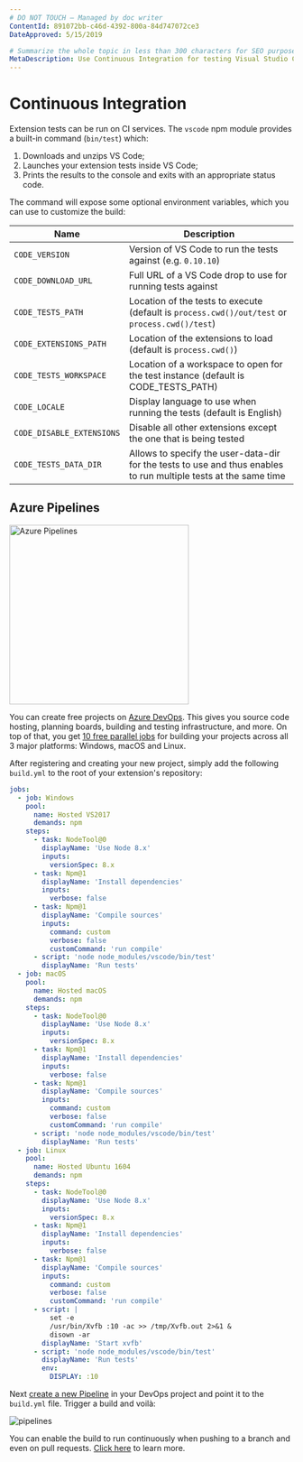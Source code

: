 ```yaml
---
# DO NOT TOUCH — Managed by doc writer
ContentId: 891072bb-c46d-4392-800a-84d747072ce3
DateApproved: 5/15/2019

# Summarize the whole topic in less than 300 characters for SEO purpose
MetaDescription: Use Continuous Integration for testing Visual Studio Code extensions (plug-ins).
---
```


# Continuous Integration

Extension tests can be run on CI services. The `vscode` npm module provides a built-in command (`bin/test`) which:

1. Downloads and unzips VS Code;
2. Launches your extension tests inside VS Code;
3. Prints the results to the console and exits with an appropriate status code.

The command will expose some optional environment variables, which you can use to customize the build:

| Name                      | Description                                                                                    |
| ------------------------- | ---------------------------------------------------------------------------------------------- |
| `CODE_VERSION`            | Version of VS Code to run the tests against (e.g. `0.10.10`)                                   |
| `CODE_DOWNLOAD_URL`       | Full URL of a VS Code drop to use for running tests against                                    |
| `CODE_TESTS_PATH`         | Location of the tests to execute (default is `process.cwd()/out/test` or `process.cwd()/test`) |
| `CODE_EXTENSIONS_PATH`    | Location of the extensions to load (default is `process.cwd()`)                                |
| `CODE_TESTS_WORKSPACE`    | Location of a workspace to open for the test instance (default is CODE_TESTS_PATH)             |
| `CODE_LOCALE`             | Display language to use when running the tests (default is English)                            |
| `CODE_DISABLE_EXTENSIONS` | Disable all other extensions except the one that is being tested                               |
| `CODE_TESTS_DATA_DIR`     | Allows to specify the user-data-dir for the tests to use and thus enables to run multiple tests at the same time |

## Azure Pipelines

<a href="https://azure.microsoft.com/services/devops/"><img alt="Azure Pipelines" src="/assets/api/working-with-extensions/continuous-integration/pipelines-logo.png" width="318" /></a>

You can create free projects on [Azure DevOps](https://azure.microsoft.com/services/devops/). This gives you source code hosting, planning boards, building and testing infrastructure, and more. On top of that, you get [10 free parallel jobs](https://azure.microsoft.com/services/devops/pipelines/) for building your projects across all 3 major platforms: Windows, macOS and Linux.

After registering and creating your new project, simply add the following `build.yml` to the root of your extension's repository:

```yaml
jobs:
  - job: Windows
    pool:
      name: Hosted VS2017
      demands: npm
    steps:
      - task: NodeTool@0
        displayName: 'Use Node 8.x'
        inputs:
          versionSpec: 8.x
      - task: Npm@1
        displayName: 'Install dependencies'
        inputs:
          verbose: false
      - task: Npm@1
        displayName: 'Compile sources'
        inputs:
          command: custom
          verbose: false
          customCommand: 'run compile'
      - script: 'node node_modules/vscode/bin/test'
        displayName: 'Run tests'
  - job: macOS
    pool:
      name: Hosted macOS
      demands: npm
    steps:
      - task: NodeTool@0
        displayName: 'Use Node 8.x'
        inputs:
          versionSpec: 8.x
      - task: Npm@1
        displayName: 'Install dependencies'
        inputs:
          verbose: false
      - task: Npm@1
        displayName: 'Compile sources'
        inputs:
          command: custom
          verbose: false
          customCommand: 'run compile'
      - script: 'node node_modules/vscode/bin/test'
        displayName: 'Run tests'
  - job: Linux
    pool:
      name: Hosted Ubuntu 1604
      demands: npm
    steps:
      - task: NodeTool@0
        displayName: 'Use Node 8.x'
        inputs:
          versionSpec: 8.x
      - task: Npm@1
        displayName: 'Install dependencies'
        inputs:
          verbose: false
      - task: Npm@1
        displayName: 'Compile sources'
        inputs:
          command: custom
          verbose: false
          customCommand: 'run compile'
      - script: |
          set -e
          /usr/bin/Xvfb :10 -ac >> /tmp/Xvfb.out 2>&1 &
          disown -ar
        displayName: 'Start xvfb'
      - script: 'node node_modules/vscode/bin/test'
        displayName: 'Run tests'
        env:
          DISPLAY: :10
```

Next [create a new Pipeline](https://docs.microsoft.com/azure/devops/pipelines/get-started-yaml?view=vsts#get-your-first-build) in your DevOps project and point it to the `build.yml` file. Trigger a build and voilà:

![pipelines](images/continuous-integration/pipelines.png)

You can enable the build to run continuously when pushing to a branch and even on pull requests. [Click here](https://docs.microsoft.com/azure/devops/pipelines/build/triggers) to learn more.
